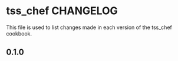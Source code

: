 # tss_chef CHANGELOG

This file is used to list changes made in each version of the tss_chef cookbook.

## 0.1.0

